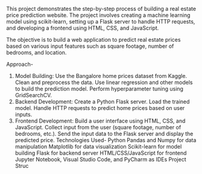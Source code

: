 This project demonstrates the step-by-step process of building a real estate price prediction website. The project involves creating a machine learning model using scikit-learn, setting up a Flask server to handle HTTP requests, and developing a frontend using HTML, CSS, and JavaScript.

The objective is to build a web application to predict real estate prices based on various input features such as square footage, number of bedrooms, and location.

Approach-
1) Model Building:
Use the Bangalore home prices dataset from Kaggle.
Clean and preprocess the data.
Use linear regression and other models to build the prediction model.
Perform hyperparameter tuning using GridSearchCV.
2) Backend Development:
Create a Python Flask server.
Load the trained model.
Handle HTTP requests to predict home prices based on user inputs.
3) Frontend Development:
Build a user interface using HTML, CSS, and JavaScript.
Collect input from the user (square footage, number of bedrooms, etc.).
Send the input data to the Flask server and display the predicted price.
Technologies Used-
Python
Pandas and Numpy for data manipulation
Matplotlib for data visualization
Scikit-learn for model building
Flask for backend server
HTML/CSS/JavaScript for frontend
Jupyter Notebook, Visual Studio Code, and PyCharm as IDEs
Project Struc
